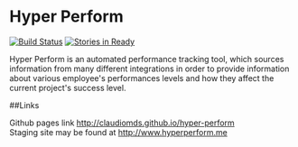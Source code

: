 # Hyper Perform

[![Build Status](https://travis-ci.org/ClaudioMDS/hyper-perform.svg?branch=feature/Calendar)](https://travis-ci.org/ClaudioMDS/hyper-perform)
[![Stories in Ready](https://badge.waffle.io/ClaudioMDS/hyper-perform.svg?label=ready&title=Ready)](http://waffle.io/ClaudioMDS/hyper-perform)

Hyper Perform is an automated performance tracking tool, which sources information from many different integrations in order to provide information about various employee's performances levels and how they affect the current project's success level.




##Links

Github pages link http://claudiomds.github.io/hyper-perform  
Staging site may be found at http://www.hyperperform.me  
